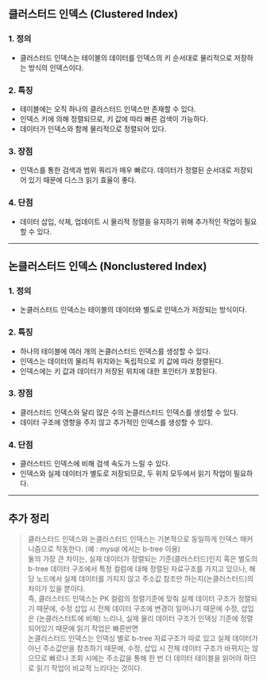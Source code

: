 ## 클러스터드 인덱스 (Clustered Index)
### 1. 정의
- 클러스터드 인덱스는 테이블의 데이터를 인덱스의 키 순서대로 물리적으로 저장하는 방식의 인덱스이다.
### 2. 특징
- 테이블에는 오직 하나의 클러스터드 인덱스만 존재할 수 있다.
- 인덱스 키에 의해 정렬되므로, 키 값에 따라 빠른 검색이 가능하다.
- 데이터가 인덱스와 함께 물리적으로 정렬되어 있다.
### 3. 장점
- 인덱스를 통한 검색과 범위 쿼리가 매우 빠르다.
데이터가 정렬된 순서대로 저장되어 있기 때문에 디스크 읽기 효율이 좋다.
### 4. 단점
- 데이터 삽입, 삭제, 업데이트 시 물리적 정렬을 유지하기 위해 추가적인 작업이 필요할 수 있다.
---
## 논클러스터드 인덱스 (Nonclustered Index)
### 1. 정의
- 논클러스터드 인덱스는 테이블의 데이터와 별도로 인덱스가 저장되는 방식이다.
### 2. 특징
- 하나의 테이블에 여러 개의 논클러스터드 인덱스를 생성할 수 있다.
- 인덱스는 데이터의 물리적 위치와는 독립적으로 키 값에 따라 정렬된다.
- 인덱스에는 키 값과 데이터가 저장된 위치에 대한 포인터가 포함된다.
### 3. 장점
- 클러스터드 인덱스와 달리 많은 수의 논클러스터드 인덱스를 생성할 수 있다.
- 데이터 구조에 영향을 주지 않고 추가적인 인덱스를 생성할 수 있다.
### 4. 단점
- 클러스터드 인덱스에 비해 검색 속도가 느릴 수 있다.
- 인덱스와 실제 데이터가 별도로 저장되므로, 두 위치 모두에서 읽기 작업이 필요하다.

---

## 추가 정리
> 클러스터드 인덱스와 논클러스터드 인덱스는 기본적으로 동일하게 인덱스 매커니즘으로 작동한다. (예 : mysql 에서는 b-tree 이용)
> <br> 둘의 가장 큰 차이는, 실제 데이터가 정렬되는 기준(클러스터드)인지 혹은 별도의 b-tree 데이터 구조에서 특정 컬럼에 대해 정렬된 자료구조를 가지고 있으나, 해당 노드에서 실제 데이터를 가지지 않고 주소값 참조만 하는지(논클러스터드)의 차이가 있을 뿐이다.
> <br> 즉, 클러스터드 인덱스는 PK 컬럼의 정렬기준에 맞춰 실제 데이터 구조가 정렬되기 때문에, 수정 삽입 시 전체 데이터 구조에 변경이 일어나기 때문에 수정, 삽입은 (논클러스터트에 비해) 느리나, 실제 물리 데이터 구조가 인덱싱 기준에 정렬되어있기 때문에 읽기 작업은 빠른반면 
> <br> 논클러스터드 인덱스는 인덱싱 별로 b-tree 자료구조가 따로 있고 실제 데이터가 아닌 주소값만을 참조하기 때문에, 수정, 삽입 시 전체 데이터 구조가 바뀌지는 않으므로 빠르나 조회 시에는 주소값을 통해 한 번 더 데이터 테이블을 읽어야 하므로 읽기 작업이 비교적 느리다는 것이다.